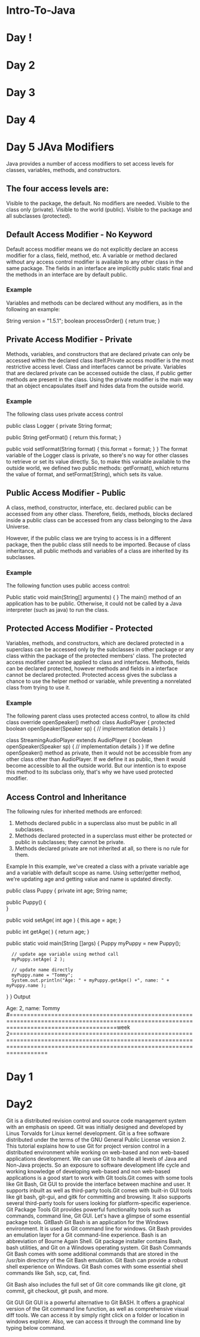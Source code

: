 # Intro-To-Java

# Day !
# Day 2
# Day 3
# Day 4
# Day 5 JAva Modifiers

Java provides a number of access modifiers to set access levels for classes, variables, methods, and constructors. 
## The four access levels are:
Visible to the package, the default. No modifiers are needed.
Visible to the class only (private).
Visible to the world (public).
Visible to the package and all subclasses (protected).

## Default Access Modifier - No Keyword
Default access modifier means we do not explicitly declare an access modifier for a class, field, method, etc.
A variable or method declared without any access control modifier is available to any other class in the same package. The fields in an interface are implicitly public static final and the methods in an interface are by default public.
### Example
Variables and methods can be declared without any modifiers, as in the following an example:

String version = "1.5.1";
boolean processOrder() {
   return true;
}

## Private Access Modifier - Private
Methods, variables, and constructors that are declared private can only be accessed within the declared class itself.Private access modifier is the most restrictive access level. Class and interfaces cannot be private.
Variables that are declared private can be accessed outside the class, if public getter methods are present in the class. Using the private modifier is the main way that an object encapsulates itself and hides data from the outside world.

### Example
The following class uses private access control

public class Logger {
   private String format;

   public String getFormat() {
      return this.format;
   }

   public void setFormat(String format) {
      this.format = format;
   }
}
The format variable of the Logger class is private, so there's no way for other classes to retrieve or set its value directly. So, to make this variable available to the outside world, we defined two public methods: getFormat(), which returns the value of format, and setFormat(String), which sets its value.

## Public Access Modifier - Public
A class, method, constructor, interface, etc. declared public can be accessed from any other class. Therefore, fields, methods, blocks declared inside a public class can be accessed from any class belonging to the Java Universe.

However, if the public class we are trying to access is in a different package, then the public class still needs to be imported. Because of class inheritance, all public methods and variables of a class are inherited by its subclasses.

### Example
The following function uses public access control:

Public static void main(String[] arguments) {
}
The main() method of an application has to be public. Otherwise, it could not be called by a Java interpreter (such as java) to run the class.

## Protected Access Modifier - Protected
Variables, methods, and constructors, which are declared protected in a superclass can be accessed only by the subclasses in other package or any class within the package of the protected members' class. The protected access modifier cannot be applied to class and interfaces. Methods, fields can be declared protected, however methods and fields in a interface cannot be declared protected. Protected access gives the subclass a chance to use the helper method or variable, while preventing a nonrelated class from trying to use it.

### Example
The following parent class uses protected access control, to allow its child class override openSpeaker() method:
class AudioPlayer {
   protected boolean openSpeaker(Speaker sp) {
      // implementation details
   }
}

class StreamingAudioPlayer extends AudioPlayer {
   boolean openSpeaker(Speaker sp) {
      // implementation details
   }
}
If we define openSpeaker() method as private, then it would not be accessible from any other class other than AudioPlayer. If we define it as public, then it would become accessible to all the outside world. But our intention is to expose this method to its subclass only, that's why we have used protected modifier.

## Access Control and Inheritance
The following rules for inherited methods are enforced:
1. Methods declared public in a superclass also must be public in all subclasses.
2. Methods declared protected in a superclass must either be protected or public in subclasses; they cannot be private.
3. Methods declared private are not inherited at all, so there is no rule for them.

Example
In this example, we've created a class with a private variable age and a variable with default scope as name. Using setter/getter method, we're updating age and getting value and name is updated directly.

public class Puppy {
   private int age;
   String name;

   public Puppy() {      
   }

   public void setAge( int age ) {
      this.age = age;
   }

   public int getAge( ) {
      return age;
   }

   public static void main(String []args) {
      Puppy myPuppy = new Puppy();

      // update age variable using method call
      myPuppy.setAge( 2 );

      // update name directly
      myPuppy.name = "Tommy";
      System.out.println("Age: " + myPuppy.getAge() +", name: " + myPuppy.name );
   }
}
Output

Age: 2, name: Tommy
#===========================================================================================================================================week 2=============================================================================================================================================================================

# Day 1
# Day2
Git is a distributed revision control and source code management system with an emphasis on speed. Git was initially designed and developed by Linus Torvalds for Linux kernel development. Git is a free software distributed under the terms of the GNU General Public License version 2. This tutorial explains how to use Git for project version control in a distributed environment while working on web-based and non web-based applications development. We can  use Git to handle all levels of Java and Non-Java projects. So an exposure to software development life cycle and working knowledge of developing web-based and non web-based applications is a good start to work with GIt tools.Git comes with some tools like Git Bash, Git GUI to provide the interface between machine and user. It supports inbuilt as well as third-party tools.Git comes with built-in GUI tools like git bash, git-gui, and gitk for committing and browsing. It also supports several third-party tools for users looking for platform-specific experience.
Git Package Tools
Git provides powerful functionality tools such as commands, command line, Git GUI. Let's have a glimpse of some essential package tools.
GitBash
Git Bash is an application for the Windows environment. It is used as Git command line for windows. Git Bash provides an emulation layer for a Git command-line experience. Bash is an abbreviation of Bourne Again Shell. Git package installer contains Bash, bash utilities, and Git on a Windows operating system.
Git Bash Commands
Git Bash comes with some additional commands that are stored in the /usr/bin directory of the Git Bash emulation. Git Bash can provide a robust shell experience on Windows. Git Bash comes with some essential shell commands like Ssh, scp, cat, find.

Git Bash also includes the full set of Git core commands like git clone, git commit, git checkout, git push, and more.

Git GUI
Git GUI is a powerful alternative to Git BASH. It offers a graphical version of the Git command line function, as well as comprehensive visual diff tools. We can access it by simply right click on a folder or location in windows explorer. Also, we can access it through the command line by typing below command.
